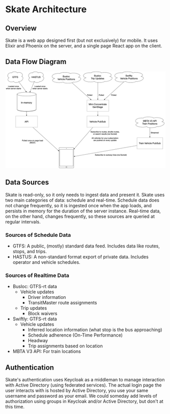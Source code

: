 # Skate Architecture

## Overview

Skate is a web app designed first (but not exclusively) for mobile. It uses Elixir and Phoenix on the server, and a single page React app on the client.

## Data Flow Diagram

![Skate data flow diagram](/documentation/images/skate-data-flow.png)

## Data Sources

Skate is read-only, so it only needs to ingest data and present it. Skate uses two main categories of data: schedule and real-time. Schedule data does not change frequently, so it is ingested once when the app loads, and persists in memory for the duration of the server instance. Real-time data, on the other hand, changes frequently, so these sources are queried at regular intervals.

### Sources of Schedule Data

- GTFS: A public, (mostly) standard data feed. Includes data like routes, stops, and trips.
- HASTUS: A non-standard format export of private data. Includes operator and vehicle schedules.

### Sources of Realtime Data

- Busloc: GTFS-rt data
  - Vehicle updates
    - Driver information
    - TransitMaster route assignments
  - Trip updates
    - Block waivers
- Swiftly: GTFS-rt data
  - Vehicle updates
    - Inferred location information (what stop is the bus approaching)
    - Schedule adherence (On-Time Performance)
    - Headway
    - Trip assignments based on location
- MBTA V3 API: For train locations

## Authentication

Skate's authentication uses Keycloak as a middleman to manage interaction with Active Directory (using federated services). The actual login page the user interacts with is hosted by Active Directory, you use your same username and password as your email. We could someday add levels of authorization using groups in Keycloak and/or Active Directory, but don't at this time.

